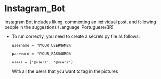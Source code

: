 # Instagram_Bot


Instagram Bot includes liking, commenting an individual post, and following people in the suggestions (Language: Portuguese/BR)


- To run correctly, you need to create a secrets.py file as follows:


    `username = '%YOUR_USERNAME%'`

    `password = '%YOUR_PASSWORD%'`

    `users = ['@user1', '@user2']`

    With all the users that you want to tag in the pictures
